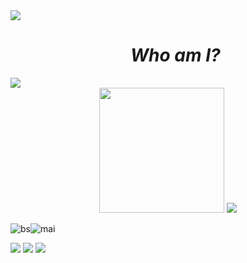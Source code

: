 <!--horizontal divider(gradiant)-->
<img src="https://user-images.githubusercontent.com/73097560/115834477-dbab4500-a447-11eb-908a-139a6edaec5c.gif">

<!--h1 without bottom border-->
<div id="user-content-toc">
  <ul align="center">
    <div class="kkchara">
      <h1><em>Who am I?</em></h1>
    </div>
  </ul>
</div>


<img src="https://user-images.githubusercontent.com/73097560/115834477-dbab4500-a447-11eb-908a-139a6edaec5c.gif">
<center class="half">
  <img src="https://acg-card.vercel.app/api/bsss?userid=76561199085587690&color=01040a" width=200/>
  <img src="https://acg-card.vercel.app/api/maimai?name=kkchara&color=01040a">
</center>

![bs](https://acg-card.vercel.app/api/bsss?userid=76561199085587690&color=01040a)![mai](https://acg-card.vercel.app/api/maimai?name=kkchara&color=01040a)

<dev>
  <img src="https://files.catbox.moe/if3wd0.jpg" />
  <img src="https://files.catbox.moe/1lv4dp.png" />
  <img src="https://files.catbox.moe/9vfu91.png" />
</dev>



